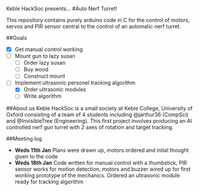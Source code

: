 Keble HackSoc presents...
#Auto Nerf Turret!

This repository contains purely arduino code in C for the control of motors, servos and PIR sensor central to the control of an automatic nerf turret.

##Goals
- [x] Get manual control working
- [ ] Mount gun to lazy susan
  - [ ] Order lazy susan
  - [ ] Buy wood
  - [ ] Construct mount
- [ ] Implement ultrasonic personel tracking algorithm
  - [x] Order ultrasonic modules
  - [ ] Write algorithm

##About us
Keble HackSoc is a small society at Keble College, University of Oxford consisting of a team of 4 students including @jarthur36 (CompSci) and @InvisibleTree (Engineering). This first project involves producing an AI controlled nerf gun turret with 2 axes of rotation and target tracking.

##Meeting log
- **Weds 11th Jan** Plans were drawn up, motors ordered and intial thought given to the code
- **Weds 18th Jan** Code written for manual control with a thumbstick, PIR sensor works for motion detection, motors and buzzer wired up for first working prototype of the mechanics. Ordered an ultrasonic module ready for tracking algorithm
